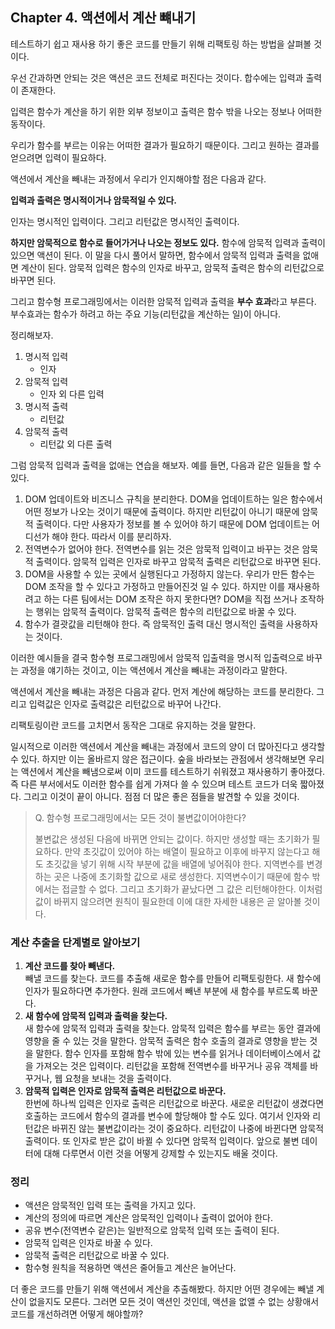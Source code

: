 ## Chapter 4. 액션에서 계산 뺴내기

테스트하기 쉽고 재사용 하기 좋은 코드를 만들기 위해 리팩토링 하는 방법을 살펴볼 것이다.

우선 간과하면 안되는 것은 액션은 코드 전체로 퍼진다는 것이다.
합수에는 입력과 출력이 존재한다.

입력은 함수가 계산을 하기 위한 외부 정보이고
출력은 함수 밖을 나오는 정보나 어떠한 동작이다.

우리가 함수를 부르는 이유는 어떠한 결과가 필요하기 때문이다.
그리고 원하는 결과를 얻으려면 입력이 필요하다.

액션에서 계산을 빼내는 과정에서 우리가 인지해야할 점은 다음과 같다.

**입력과 출력은 명시적이거나 암묵적일 수 있다.**

인자는 명시적인 입력이다.
그리고 리턴값은 명시적인 출력이다.

**하지만 암묵적으로 함수로 들어가거나 나오는 정보도 있다.**
함수에 암묵적 입력과 출력이 있으면 액션이 된다.
이 말을 다시 풀어서 말하면,
함수에서 암묵적 입력과 출력을 없애면 계산이 된다.
암묵적 입력은 함수의 인자로 바꾸고, 암묵적 출력은 함수의 리턴값으로 바꾸면 된다.

그리고 함수형 프로그래밍에서는 이러한 암묵적 입력과 출력을 **부수 효과**라고 부른다.
부수효과는 함수가 하려고 하는 주요 기능(리턴값을 계산하는 일)이 아니다.

정리해보자.

1. 명시적 입력
   - 인자
2. 암묵적 입력
   - 인자 외 다른 입력
3. 명시적 출력
   - 리턴값
4. 암묵적 출력
   - 리턴값 외 다른 출력

그럼 암묵적 입력과 출력을 없애는 연습을 해보자.
예를 들면, 다음과 같은 일들을 할 수 있다.

1. DOM 업데이트와 비즈니스 규칙을 분리한다.
   DOM을 업데이트하는 일은 함수에서 어떤 정보가 나오는 것이기 때문에 출력이다.
   하지만 리턴값이 아니기 때문에 암묵적 출력이다.
   다만 사용자가 정보를 볼 수 있어야 하기 때문에 DOM 업데이트는 어디선가 해야 한다.
   따라서 이를 분리하자.
2. 전역변수가 없어야 한다.
   전역변수를 읽는 것은 암묵적 입력이고 바꾸는 것은 암묵적 출력이다.
   암묵적 입력은 인자로 바꾸고 암묵적 출력은 리턴값으로 바꾸면 된다.
3. DOM을 사용할 수 있는 곳에서 실행된다고 가정하지 않는다.
   우리가 만든 함수는 DOM 조작을 할 수 있다고 가정하고 만들어진것 일 수 있다. 하지만 이를 재사용하려고 하는 다른 팀에서는 DOM 조작은 하지 못한다면?
   DOM을 직접 쓰거나 조작하는 행위는 암묵적 출력이다. 암묵적 출력은 함수의 리턴값으로 바꿀 수 있다.
4. 함수가 결괏값을 리턴해야 한다.
   즉 암묵적인 출력 대신 명시적인 출력을 사용하자는 것이다.

이러한 예시들을 결국 함수형 프로그래밍에서 암묵적 입출력을 명시적 입출력으로 바꾸는 과정을 얘기하는 것이고, 이는 액션에서 계산을 빼내는 과정이라고 말한다.

액션에서 계산을 빼내는 과정은 다음과 같다.
먼저 계산에 해당하는 코드를 분리한다.
그리고 입력값은 인자로 출력값은 리턴값으로 바꾸어 나간다.

리팩토링이란 코드를 고치면서 동작은 그대로 유지하는 것을 말한다.

일시적으로 이러한 액션에서 계산을 빼내는 과정에서
코드의 양이 더 많아진다고 생각할 수 있다. 하지만 이는 올바르지 않은 접근이다. 숲을 바라보는 관점에서 생각해보면 우리는 액션에서 계산을 빼냄으로써 이미 코드를 테스트하기 쉬워졌고 재사용하기 좋아졌다.
즉 다른 부서에서도 이러한 함수를 쉽게 가져다 쓸 수 있으며
테스트 코드가 더욱 짧아졌다.
그리고 이것이 끝이 아니다. 점점 더 많은 좋은 점들을 발견할 수 있을 것이다.

> Q. 함수형 프로그래밍에서는 모든 것이 불변값이어야한다?
>
> 불변값은 생성된 다음에 바뀌면 안되는 값이다. 하지만 생성할 때는 초기화가 필요하다. 만약 초깃값이 있어야 하는 배열이 필요하고 이후에 바꾸지 않는다고 해도 초깃값을 넣기 위해 시작 부분에 값을 배열에 넣어줘야 한다.
> 지역변수를 변경하는 곳은 나중에 초기화할 값으로 새로 생성한다. 지역변수이기 때문에 함수 밖에서는 접글할 수 없다. 그리고 초기화가 끝났다면 그 값은 리턴해야한다. 이처럼 값이 바뀌지 않으려면 원칙이 필요한데 이에 대한 자세한 내용은 곧 알아볼 것이다.

### 계산 추출을 단계별로 알아보기

1. **계산 코드를 찾아 빼낸다.**
   <br />
   빼낼 코드를 찾는다. 코드를 추출해 새로운 함수를 만들어 리팩토링한다. 새 함수에 인자가 필요하다면 추가한다. 원래 코드에서 빼낸 부분에 새 함수를 부르도록 바꾼다.
2. **새 함수에 암묵적 입력과 출력을 찾는다.**
   <br />
   새 함수에 암묵적 입력과 출력을 찾는다. 암묵적 입력은 함수를 부르는 동안 결과에 영향을 줄 수 있는 것을 말한다. 암묵적 출력은 함수 호출의 결과로 영향을 받는 것을 말한다. 함수 인자를 포함해 함수 밖에 있는 변수를 읽거나 데이터베이스에서 값을 가져오는 것은 입력이다. 리턴값을 포함해 전역변수를 바꾸거나 공유 객체를 바꾸거나, 웹 요청을 보내는 것을 출력이다.
3. **암묵적 입력은 인자로 암묵적 출력은 리턴값으로 바꾼다.**
   <br />
   한번에 하나씩 입력은 인자로 출력은 리턴값으로 바꾼다. 새로운 리턴값이 생겼다면 호출하는 코드에서 함수의 결과를 변수에 할당해야 할 수도 있다.
   여기서 인자와 리턴값은 바뀌진 않는 불변값이라는 것이 중요하다. 리턴값이 나중에 바뀐다면 암묵적 출력이다. 또 인자로 받은 값이 바뀔 수 있다면 암묵적 입력이다. 앞으로 불변 데이터에 대해 다루면서 이런 것을 어떻게 강제할 수 있는지도 배울 것이다.

### 정리

- 액션은 암묵적인 입력 또는 출력을 가지고 있다.
- 계산의 정의에 따르면 계산은 암묵적인 입력이나 출력이 없어야 한다.
- 공유 변수(전역변수 같은)는 일반적으로 암묵적 입력 또는 출력이 된다.
- 암묵적 입력은 인자로 바꿀 수 있다.
- 암묵적 출력은 리턴값으로 바꿀 수 있다.
- 함수형 원칙을 적용하면 액션은 줄어들고 계산은 늘어난다.

더 좋은 코드를 만들기 위해 액션에서 계산을 추출해봤다.
하지만 어떤 경우에는 빼낼 계산이 없을지도 모른다. 그러면 모든 것이 액션인 것인데, 액션을 없앨 수 없는 상황애서 코드를 개선하려면 어떻게 해야할까?
